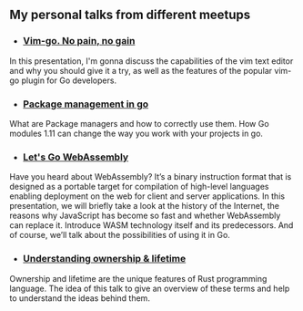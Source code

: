 ## My personal talks from different meetups

- ### [Vim-go. No pain, no gain](https://github.com/ipriver/talks/blob/master/Vim-go.pptx)
In this presentation, I'm gonna discuss the capabilities of the vim text editor and why you should give it a try, as well as the features of the popular vim-go plugin for Go developers.
- ### [Package management in go](https://github.com/ipriver/talks/blob/master/pm.key)
What are Package managers and how to correctly use them. How Go modules 1.11 can change the way you work with your projects in go.
- ### [Let's Go WebAssembly](https://github.com/ipriver/talks/blob/master/wasm.pdf) 
Have you heard about WebAssembly? It’s a binary instruction format that is designed as a portable target for compilation of high-level languages enabling deployment on the web for client and server applications. In this presentation, we will briefly take a look at the history of the Internet, the reasons why JavaScript has become so fast and whether WebAssembly can replace it. Introduce WASM technology itself and its predecessors. And of course, we’ll talk about the possibilities of using it in Go.

- ### [Understanding ownership & lifetime](https://github.com/ipriver/talks/blob/master/rust_ol.pptx) 
Ownership and lifetime are the unique features of Rust programming language. The idea of this talk to give an overview of these terms and help to understand the ideas behind them.
